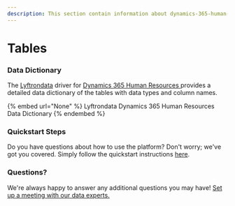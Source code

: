 ```yaml
---
description: This section contain information about dynamics-365-human-resources connector tables information
---
```


# Tables

### Data Dictionary

The [Lyftrondata](https://www.lyftrondata.com/) driver for [Dynamics 365 Human Resources](None/)[ ](https://www.lyftrondata.com/integration/dynamics-365-human-resources/)provides a detailed data dictionary of the tables with data types and column names.

{% embed url="None" %}
Lyftrondata Dynamics 365 Human Resources Data Dictionary
{% endembed %}

### Quickstart Steps

Do you have questions about how to use the platform? Don't worry; we've got you covered. Simply follow the quickstart instructions [here](../README.md).

### Questions? <a href="#questions" id="questions"></a>

We're always happy to answer any additional questions you may have! [Set up a meeting with our data experts.](https://www.lyftrondata.com/book-a-meeting/)

